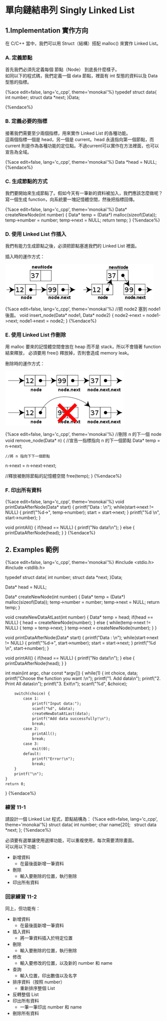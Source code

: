 # 單向鏈結串列 Singly Linked List

## 1.Implementation 實作方向

在 C/C++ 當中，我們可以用 Struct（結構）搭配 malloc() 來實作 Linked List。

### A. 定義節點
首先我們必須先定義每個 節點（Node） 到底長什麼樣子。  
如同以下的程式碼，我們定義一個 data 節點，裡面有 int 型態的資料以及 Data 型態的指標。

{%ace edit=false, lang='c_cpp', theme='monokai'%}
typedef struct data{
    int number;
    struct data *next;
}Data;

{%endace%}

### B. 定義必要的指標
接著我們需要至少兩個指標，用來實作 Linked List 的各種功能。  
這兩個指標一個是 head，另一個是 current。head 永遠指向第一個節點，而 current 則是作為各種功能的定位點。不過current可以實作在方法裡面，也可以宣告為全域。

{%ace edit=false, lang='c_cpp', theme='monokai'%}
Data *head = NULL;
{%endace%}

### C. 生成節點的方式
我們要開始來生成節點了。假如今天有一筆新的資料被加入，我們應該怎麼做呢？  
寫一個生成 function，向系統要一塊記憶體空間，然後把指標回傳。

{%ace edit=false, lang='c_cpp', theme='monokai'%}
Data* createNewNode(int number) {
    Data* temp = (Data*) malloc(sizeof(Data));
    temp->number = number;
    temp->next = NULL;
    return temp;
}
{%endace%}



### D. 使用 Linked List 作插入

我們有能力生成節點之後，必須把節點塞進我們的 Linked List 裡面。

插入時的運作方式：  

![linked-list-insert.png](img/linked-list-insert.png)

{%ace edit=false, lang='c_cpp', theme='monokai'%}
//把 node2 塞到 node1 後面。
void insert_node(Data* node1, Data* node2)
{
    node2->next = node1->next;
    node1->next = node2;
}
{%endace%}

### E. 使用 Linked List 作刪除

用 malloc 要來的記憶體空間會放在 heap 而不是 stack，所以不會隨著 function 結束釋放，
必須要用 free() 釋放掉，否則會造成 memory leak。  

刪除時的運作方式：  

![linked-list-del.png](img/linked-list-del.png)

{%ace edit=false, lang='c_cpp', theme='monokai'%}
//刪除 n 的下一個 node
void remove_node(Data* n)
{
	//宣告一指標指向 n 的下一個節點
	Data* temp = n->next;

	//將 n 指向下下一個節點
  n->next = n->next->next;

  //釋放被刪除節點的記憶體空間
  free(temp);
}
{%endace%}

### F. 印出所有資料


{%ace edit=false, lang='c_cpp', theme='monokai'%}
void printDataAfterNode(Data* start) {
    printf("Data : \n");
    while(start->next != NULL) {
        printf("%d->", temp->number);
        start = start->next;
    } 
    printf("%d \n", start->number);
}

void printAll() {
    if(head == NULL) {
        printf("No data!\n");
    } else {
        printDataAfterNode(head);
    }
}
{%endace%}

## 2. Examples 範例

{%ace edit=false, lang='c_cpp', theme='monokai'%}
#include <stdio.h>
#include <stdlib.h>

typedef struct data{
    int number;
    struct data *next;
}Data;

Data* head = NULL;

Data* createNewNode(int number) {
    Data* temp = (Data*) malloc(sizeof(Data));
    temp->number = number;
    temp->next = NULL;
    return temp;
}

void createNewDataAtLast(int number) {
    Data* temp = head;
    if(head == NULL) {
        head = createNewNode(number);
    } else {
        while(temp->next != NULL) {
            temp = temp->next;
        }
        temp->next = createNewNode(number);
    }
}

void printDataAfterNode(Data* start) {
    printf("Data : \n");
    while(start->next != NULL) {
        printf("%d->", start->number);
        start = start->next;
    } 
    printf("%d \n", start->number);
}

void printAll() {
    if(head == NULL) {
        printf("No data!\n");
    } else {
        printDataAfterNode(head);
    }
}

int main(int argc, char const *argv[])
{
    while(1) {
        int choice, data;
        printf("Choose the function you want :\n");
        printf("1. Add data\n");
        printf("2. Print All datas\n");
        printf("3. Exit\n");
        scanf("%d", &choice);

        switch(choice) {
            case 1:
                printf("Input data:");
                scanf("%d", &data);
                createNewDataAtLast(data);
                printf("Add data successfully!\n");
                break;
            case 2:
                printAll();
                break;
            case 3:
                exit(0);
            default:
                printf("Error!\n");
                break;
        }
        printf("\n");
    }
    return 0;
}
{%endace%}

### 練習 11-1

請設計一個 Linked List 程式，節點結構為：
{%ace edit=false, lang='c_cpp', theme='monokai'%}
struct data{
    int number;
    char name[20];
    struct data *next;
};
{%endace%}

必須要有選單讓使用選擇功能，可以重複使用，每次需要清除畫面。  
可以用以下功能：

* 新增資料
	* 在最後面新增一筆資料
* 刪除
	* 輸入要刪除的位置，執行刪除
* 印出所有資料

### 回家練習 11-2

同上，但功能有：

* 新增資料
	* 在最後面新增一筆資料
* 插入資料
	* 將一筆資料插入於特定位置
* 刪除
	* 輸入要刪除的位置，執行刪除
* 修改
	* 輸入要修改的位置，以及新的 number 和 name
* 查詢
	* 輸入位置，印出數值以及名字
* 排序資料（按照 number）
	* 重新排序整個 List
* 反轉整個 List
* 印出所有資料
	* 一筆一筆印出 number 和 name
* 刪除所有資料
